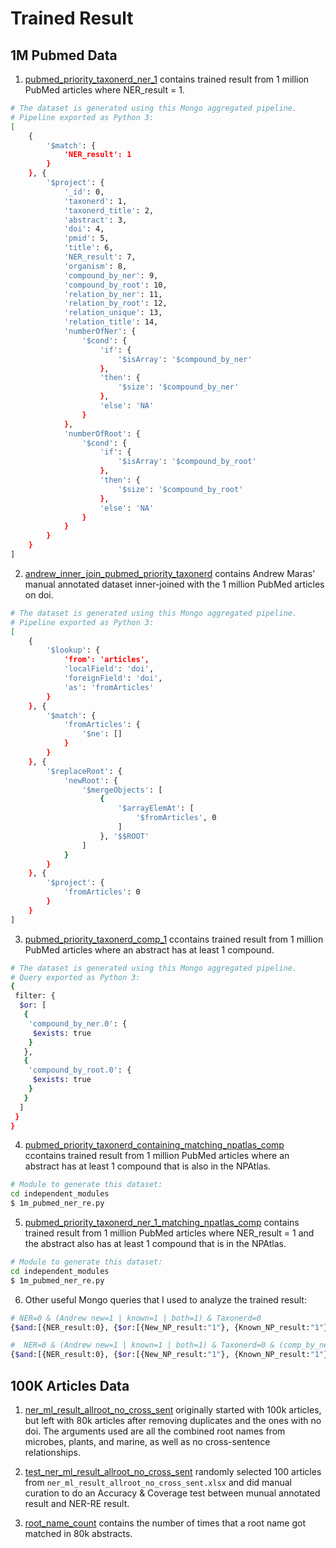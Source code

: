 # Trained Result

## 1M Pubmed Data
1. [pubmed_priority_taxonerd_ner_1](./1M_pubmed_articles/pubmed_priority_taxonerd_ner_1.json) contains trained result from 1 million PubMed articles where NER_result = 1.
```bash
# The dataset is generated using this Mongo aggregated pipeline.
# Pipeline exported as Python 3:
[
    {
        '$match': {
            'NER_result': 1
        }
    }, {
        '$project': {
            '_id': 0, 
            'taxonerd': 1, 
            'taxonerd_title': 2, 
            'abstract': 3, 
            'doi': 4, 
            'pmid': 5, 
            'title': 6, 
            'NER_result': 7, 
            'organism': 8, 
            'compound_by_ner': 9, 
            'compound_by_root': 10, 
            'relation_by_ner': 11, 
            'relation_by_root': 12, 
            'relation_unique': 13, 
            'relation_title': 14, 
            'numberOfNer': {
                '$cond': {
                    'if': {
                        '$isArray': '$compound_by_ner'
                    }, 
                    'then': {
                        '$size': '$compound_by_ner'
                    }, 
                    'else': 'NA'
                }
            }, 
            'numberOfRoot': {
                '$cond': {
                    'if': {
                        '$isArray': '$compound_by_root'
                    }, 
                    'then': {
                        '$size': '$compound_by_root'
                    }, 
                    'else': 'NA'
                }
            }
        }
    }
]
```

2. [andrew_inner_join_pubmed_priority_taxonerd](./1M_pubmed_articles/andrew_inner_join_pubmed_priority_taxonerd.json) contains Andrew Maras' manual annotated dataset inner-joined with the 1 million PubMed articles on doi.
```bash
# The dataset is generated using this Mongo aggregated pipeline.
# Pipeline exported as Python 3:
[
    {
        '$lookup': {
            'from': 'articles', 
            'localField': 'doi', 
            'foreignField': 'doi', 
            'as': 'fromArticles'
        }
    }, {
        '$match': {
            'fromArticles': {
                '$ne': []
            }
        }
    }, {
        '$replaceRoot': {
            'newRoot': {
                '$mergeObjects': [
                    {
                        '$arrayElemAt': [
                            '$fromArticles', 0
                        ]
                    }, '$$ROOT'
                ]
            }
        }
    }, {
        '$project': {
            'fromArticles': 0
        }
    }
]
```

3. [pubmed_priority_taxonerd_comp_1](./1M_pubmed_articles/pubmed_priority_taxonerd_comp_1.json) ccontains trained result from 1 million PubMed articles where an abstract has at least 1 compound.
```bash
# The dataset is generated using this Mongo aggregated pipeline.
# Query exported as Python 3:
{
 filter: {
  $or: [
   {
    'compound_by_ner.0': {
     $exists: true
    }
   },
   {
    'compound_by_root.0': {
     $exists: true
    }
   }
  ]
 }
}
```
4. [pubmed_priority_taxonerd_containing_matching_npatlas_comp](./1M_pubmed_articles/pubmed_priority_taxonerd_containing_matching_npatlas_comp.json) ccontains trained result from 1 million PubMed articles where an abstract has at least 1 compound that is also in the NPAtlas.
```bash
# Module to generate this dataset:
cd independent_modules
$ 1m_pubmed_ner_re.py
```

5. [pubmed_priority_taxonerd_ner_1_matching_npatlas_comp](./1M_pubmed_articles/pubmed_priority_taxonerd_ner_1_matching_npatlas_comp.json) contains trained result from 1 million PubMed articles where NER_result = 1 and the abstract also has at least 1 compound that is in the NPAtlas.
```bash
# Module to generate this dataset:
cd independent_modules
$ 1m_pubmed_ner_re.py
```

6. Other useful Mongo queries that I used to analyze the trained result:
```bash
# NER=0 & (Andrew new=1 | known=1 | both=1) & Taxonerd=0
{$and:[{NER_result:0}, {$or:[{New_NP_result:"1"}, {Known_NP_result:"1"}]}, {"taxonerd.0":{$exists:false}}]}
```
```bash
#  NER=0 & (Andrew new=1 | known=1 | both=1) & Taxonerd=0 & (comp_by_ner=1 or comp_by_ner=1)
{$and:[{NER_result:0}, {$or:[{New_NP_result:"1"}, {Known_NP_result:"1"}]}, {$and:[{"taxonerd.0":{$exists:false}}, {$or:[{"compound_by_ner.0":{$exists:true}}, {"compound_by_root.0":{$exists:true}}]}]}]}
```

## 100K Articles Data

1. [ner_ml_result_allroot_no_cross_sent](./100K_articles/ner_ml_result_allroot_no_cross_sent.xlsx) originally started with 100k articles, but left with 80k articles after removing duplicates and the ones with no doi. The arguments used are all the combined root names from microbes, plants, and marine, as well as no cross-sentence relationships.

2. [test_ner_ml_result_allroot_no_cross_sent](./100K_articles/test_ner_ml_result_allroot_no_cross_sent.xlsx) randomly selected 100 articles from `ner_ml_result_allroot_no_cross_sent.xlsx` and did manual curation to do an Accuracy & Coverage test between munual annotated result and NER-RE result.

3. [root_name_count](./100K_articles/root_name_count.xlsx) contains the number of times that a root name got matched in 80k abstracts.
